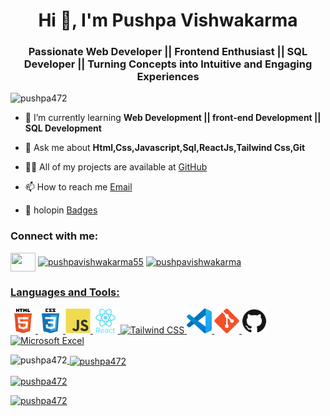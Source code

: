 <h1 align="center">Hi 👋, I'm Pushpa Vishwakarma</h1>
<h3 align="center">Passionate Web Developer || Frontend Enthusiast || SQL Developer || Turning Concepts into Intuitive and Engaging Experiences</h3>

<p align="left"> <img src="https://komarev.com/ghpvc/?username=pushpa472&label=Profile%20views&color=0e75b6&style=flat" alt="pushpa472" /> </p>

- 🌱 I’m currently learning **Web Development || front-end Development || SQL Development**

- 💬 Ask me about **Html,Css,Javascript,Sql,ReactJs,Tailwind Css,Git**

-  👨‍💻 All of my projects are available at <a href="https://github.com/Pushpa472"> GitHub</a>

- 📫 How to reach me <a href="mailto:vishwakarmapushpa481@gmail.com">Email</a>

-  🏅 holopin <a href="https://www.holopin.io/@pushpa472#badges">Badges</a>

<h3 align="left">Connect with me:</h3>

<a href="https://www.linkedin.com/in/pushpa-vishwakarma/" target="blank"><img
            align="center"
            src="https://raw.githubusercontent.com/rahuldkjain/github-profile-readme-generator/master/src/images/icons/Social/linked-in-alt.svg"
            alt="" height="30" width="40" /></a>
    <a href="https://instagram.com/pushpavishwakarma55" target="blank"><img align="center"
            src="https://raw.githubusercontent.com/rahuldkjain/github-profile-readme-generator/master/src/images/icons/Social/instagram.svg"
            alt="pushpavishwakarma55" height="30" width="40" /></a>
   <a href="https://discord.com/users/pushpavishwakarma" target="blank"><img align="center"
            src="https://raw.githubusercontent.com/rahuldkjain/github-profile-readme-generator/master/src/images/icons/Social/discord.svg"
            alt="pushpavishwakarma" height="30" width="40" /></a></a>
    <a href="mailto:vishwakarmapushpa481@gmail.com" target="blank">
   
</p>

<h3 align="left">Languages and Tools:</h3>
<p align="left"> 
<img src="https://raw.githubusercontent.com/devicons/devicon/master/icons/html5/html5-original-wordmark.svg" alt="HTML5" width="40" height="40"/>
<img src="https://raw.githubusercontent.com/devicons/devicon/master/icons/css3/css3-original-wordmark.svg" alt="CSS3" width="40" height="40"/>
<img src="https://raw.githubusercontent.com/devicons/devicon/master/icons/javascript/javascript-original.svg" alt="JavaScript" width="40" height="40"/>
<img src="https://raw.githubusercontent.com/devicons/devicon/master/icons/react/react-original-wordmark.svg" alt="React" width="40" height="40"/>
<img src="https://www.vectorlogo.zone/logos/tailwindcss/tailwindcss-icon.svg" alt="Tailwind CSS" width="40" height="40"/>
<img src="https://raw.githubusercontent.com/devicons/devicon/master/icons/vscode/vscode-original.svg" alt="VS Code" width="40" height="40"/>
<img src="https://raw.githubusercontent.com/devicons/devicon/master/icons/git/git-original.svg" alt="Git" width="40" height="40"/>
<img src="https://raw.githubusercontent.com/devicons/devicon/master/icons/github/github-original.svg" alt="GitHub" width="40" height="40"/>
<img src="https://www.svgrepo.com/show/373589/excel.svg" alt="Microsoft Excel" width="40" height="40"/>
 </p>

<p><img align="left" src="https://github-readme-stats.vercel.app/api/top-langs?username=pushpa472&show_icons=true&locale=en&layout=compact" alt="pushpa472" /></p>

<p>&nbsp;<img align="center" src="https://github-readme-stats.vercel.app/api?username=pushpa472&show_icons=true&locale=en" alt="pushpa472" /></p>

<p><img align="center" src="https://github-readme-streak-stats.herokuapp.com/?user=pushpa472&" alt="pushpa472" /></p>

<p align="left"> <a href="https://github.com/ryo-ma/github-profile-trophy"><img src="https://github-profile-trophy.vercel.app/?username=pushpa472" alt="pushpa472" /></a> </p>

